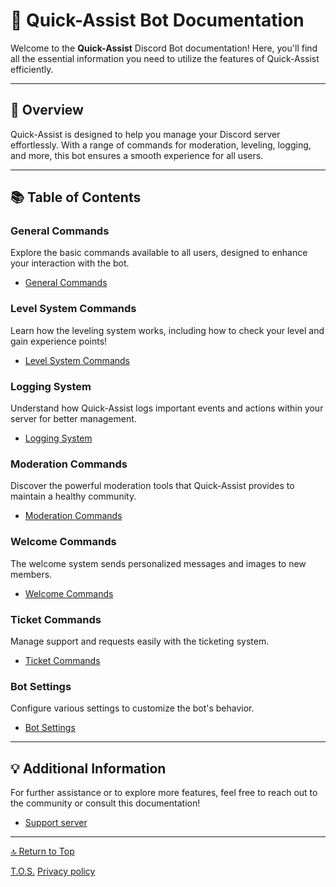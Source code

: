 <link rel="stylesheet" type="text/css" href="styles.css">

# 📜 Quick-Assist Bot Documentation

Welcome to the **Quick-Assist** Discord Bot documentation! Here, you'll find all the essential information you need to utilize the features of Quick-Assist efficiently.

---

## 🌟 Overview
Quick-Assist is designed to help you manage your Discord server effortlessly. With a range of commands for moderation, leveling, logging, and more, this bot ensures a smooth experience for all users.

---

## 📚 Table of Contents

### General Commands
Explore the basic commands available to all users, designed to enhance your interaction with the bot.

- [General Commands](general_commands.md)

### Level System Commands
Learn how the leveling system works, including how to check your level and gain experience points!

- [Level System Commands](level_system.md)

### Logging System
Understand how Quick-Assist logs important events and actions within your server for better management.

- [Logging System](logging_system.md)

### Moderation Commands
Discover the powerful moderation tools that Quick-Assist provides to maintain a healthy community.

- [Moderation Commands](moderation_commands.md)

### Welcome Commands
The welcome system sends personalized messages and images to new members.

- [Welcome Commands](welcome_settings.md)

### Ticket Commands
Manage support and requests easily with the ticketing system.

- [Ticket Commands](ticket_settings.md)

### Bot Settings
Configure various settings to customize the bot's behavior.

- [Bot Settings](settings.md)

---

## 💡 Additional Information
For further assistance or to explore more features, feel free to reach out to the community or consult this documentation!

- [Support server](https://discord.gg/EmtuD6aMuU)

---

[🔝 Return to Top](index.md)

[T.O.S.](tos.md)
[Privacy policy](privacy.md)
